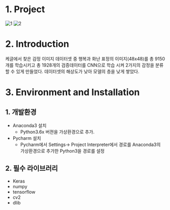 # 1. Project
![1](https://user-images.githubusercontent.com/50629716/68260828-875cab80-0081-11ea-8c9e-282c7916f433.png)
![2](https://user-images.githubusercontent.com/50629716/68260918-ca1e8380-0081-11ea-84f1-8d01e4b6a70d.png)


# 2. Introduction
케글에서 찾은 감정 이미지 데이터셋 중 행복과 화난 표정의 이미지(48x48)를 총 9150개를 학습시키고 총 1928개의 검증데이터를 CNN으로 학습 시켜 2가지의 감정을 분류 할 수 있게 만들었다.
데이터셋의 해상도가 낮아 모델의 층을 낮게 쌓았다.

# 3. Environment and Installation
## 1. 개발환경
* Anaconda3 설치
  * Python3.6x 버젼을 가상환경으로 추가.
* Pycharm 설치
  * Pycharm에서 Settings-> Project Interpreter에서 경로를 Anaconda3의 가상환경으로 추가한 Python3을 경로를 설정

## 2. 필수 라이브러리
* Keras
* numpy
* tensorflow
* cv2
* dlib
